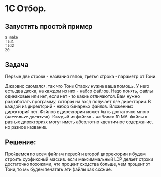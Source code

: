 # 1С Отбор.
## Запустить простой пример

```
$ make
fld1
fld2
20
```

## Задача

Первые две строки - названия папок, третья строка - параметр от Тони.

Джарвис сломался, так что Тони Старку нужна ваша помощь. У него есть два диска,
на каждом из них - набор файлов. Надо понять, файлы одинаковые или нет, если
нет - то какие отличаются.
Вам нужно разработать программу, которая на вход получает две директории.
В каждой из директорий - набор бинарных файлов. Вложенных директорий нет.
Файлов в директории может быть достаточно много (несколько десятков).
Каждый из файлов - не более 10 Мб.
Файлы в разных директориях могут иметь абсолютно идентичное содержание, но
разное название.

## Решение:
Пройдемся по всем файлам первой и второй дирректории и будем строить суффиксный массив.
если максиммальный LCP делает строки достаточно похожими, что процент сходства больше, чем процент от Тони, то мы будем печатать эти файлы как схожие.